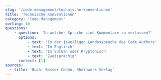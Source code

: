 ```yaml
---
slug: '/code-management/technische-konventionen'
title: 'Technische Konventionen'
category: 'Code-Management'
sorting: 10
questions:
    - question: 'In welcher Sprache sind Kommentare zu verfassen?'
      options:
          - text: 'In der jeweiligen Landessprache des Code-Authors'
          - text: 'In Englisch'
          - text: 'In Vulkan oder Kryptonisch'
          - text: 'Zweisprachig'
      correct: [1]
sources:
  - title: 'Buch: Besser Coden, Rheinwerk Verlag'
---
```

